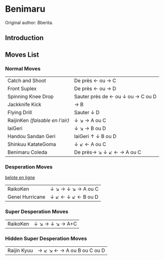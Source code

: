 # Benimaru

Original author: Bberita.

## Introduction

## Moves List

### Normal Moves

|                                 |                                   |
|---------------------------------|-----------------------------------|
| Catch and Shoot                 | De près ← ou → C                  |
| Front Suplex                    | De près ← ou → D                  |
| Spinning Knee Drop              | Sauter près de ← ou ↓ ou → C ou D |
| Jackknife Kick                  | → B                               |
| Flying Drill                    | Sauter ↓ D                        |
| RaijinKen *(faisable en l'air)* | ↓ ↘ → A ou C                      |
| IaiGeri                         | ↓ ↘ → B ou D                      |
| Handou Sandan Geri              | IaiGeri ↑ ↓ B ou D                |
| Shinkuu KatateGoma              | ↓ ↙ ← A ou C                      |
| Benimaru Coleda                 | De près→ ↘ ↓ ↙ ← → A ou C         |

### Desperation Moves

[belote en ligne](http://www.casinoenlignefrancais.eu/)

|                 |                    |
|-----------------|--------------------|
| RaikoKen        | ↓ ↘ → ↓ ↘ → A ou C |
| Genei Hurricane | ↓ ↙ ← ↓ ↙ ← B ou D |

### Super Desperation Moves

|          |                 |
|----------|-----------------|
| RaikoKen | ↓ ↘ → ↓ ↘ → A+C |

### Hidden Super Desperation Moves

|             |                            |
|-------------|----------------------------|
| Raijin Kyuu | → ↙ ↘ ← → A ou B ou C ou D |
